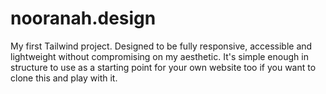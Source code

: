 # nooranah.design

My first Tailwind project.
Designed to be fully responsive, accessible and lightweight without compromising on my aesthetic.
It's simple enough in structure to use as a starting point for your own website too if you want to clone this and play with it.
